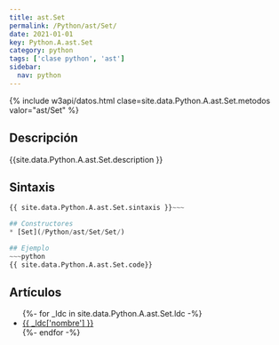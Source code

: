 ```yaml
---
title: ast.Set
permalink: /Python/ast/Set/
date: 2021-01-01
key: Python.A.ast.Set
category: python
tags: ['clase python', 'ast']
sidebar: 
  nav: python
---
```


{% include w3api/datos.html clase=site.data.Python.A.ast.Set.metodos valor="ast/Set" %}

## Descripción
{{site.data.Python.A.ast.Set.description }}

## Sintaxis
~~~python
{{ site.data.Python.A.ast.Set.sintaxis }}~~~

## Constructores
* [Set](/Python/ast/Set/Set/)

## Ejemplo
~~~python
{{ site.data.Python.A.ast.Set.code}}
~~~

## Artículos
<ul>
{%- for _ldc in site.data.Python.A.ast.Set.ldc -%}
   <li>
       <a href="{{_ldc['url'] }}">{{ _ldc['nombre'] }}</a>
   </li>
{%- endfor -%}
</ul>
